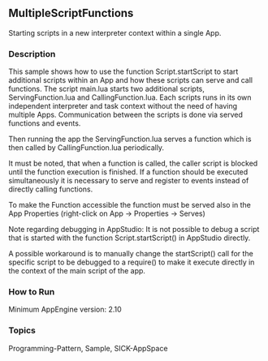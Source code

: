 ## MultipleScriptFunctions
Starting scripts in a new interpreter context within a single App.
### Description
This sample shows how to use the function Script.startScript to start additional scripts within an App and how these scripts can serve and call functions.
The script main.lua starts two additional scripts, ServingFunction.lua and CallingFunction.lua. Each scripts runs in its own independent interpreter and
task context without the need of having multiple Apps. Communication between the scripts is done via served functions and events. 

Then running the app the ServingFunction.lua serves a function which is then called by CallingFunction.lua
periodically.

It must be noted, that when a function is called, the caller script is
blocked until the function execution is finished. If a function should be executed
simultaneously  it is necessary to serve and register to events instead of directly
calling functions.

To make the Function accessible the function must be served also
in the App Properties (right-click on App -> Properties -> Serves)

Note regarding debugging in AppStudio:
It is not possible to debug a script that is started with
the function Script.startScript() in AppStudio directly.

A possible workaround is to manually change the startScript() call for the
specific script to be debugged to a require() to make it execute
directly in the context of the main script of the app.

### How to Run
Minimum AppEngine version: 2.10

### Topics
Programming-Pattern, Sample, SICK-AppSpace



